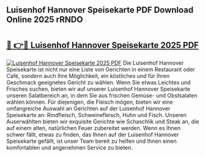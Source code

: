 ## Luisenhof Hannover Speisekarte PDF Download Online 2025 rRNDO

# <h2><a href="http://gc9m63.nevu.top/?p=Luisenhof+Hannover+Speisekarte">🔗 👉🔴 Luisenhof Hannover Speisekarte 2025 PDF</a></h2>

[![Luisenhof Hannover Speisekarte 2025 PDF](https://i.imgur.com/dBaPXMq.png)](http://gc9m63.nevu.top/?p=Luisenhof+Hannover+Speisekarte)
Die Luisenhof Hannover Speisekarte ist nicht nur eine Liste von Gerichten in einem Restaurant oder Café, sondern auch Ihre Möglichkeit, ein köstliches und für Ihren Geschmack geeignetes Gericht zu wählen. Wenn Sie etwas Leichtes und Frisches suchen, bieten wir auf unserer Luisenhof Hannover Speisekarte unseren Salatbereich an, in dem Sie aus frischen Gemüse- und Obstsalaten wählen können. Für diejenigen, die Fleisch mögen, bieten wir eine umfangreiche Auswahl an Gerichten auf der Luisenhof Hannover Speisekarte an: Rindfleisch, Schweinefleisch, Huhn und Fisch. Unseren Auserwählten bieten wir exquisite Gerichte wie Schaschlik und Steak an, die auf einem alten, natürlichen Feuer zubereitet werden. Wenn es Ihnen schwer fällt, etwas zu finden, das Ihnen auf der Luisenhof Hannover Speisekarte gefällt, ist unser Team bereit zu helfen und Ihnen einen komfortablen und angenehmen Service zu bieten.
